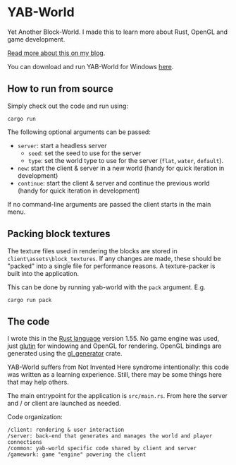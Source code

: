 # YAB-World

Yet Another Block-World. I made this to learn more about Rust, OpenGL and game development.

[Read more about this on my blog](https://www.basvs.dev/projects/yab-world).

You can download and run YAB-World for Windows [here](https://github.com/grunnt/yab-world/releases).

## How to run from source

Simply check out the code and run using:
```
cargo run
```

The following optional arguments can be passed:
- `server`: start a headless server
  - `seed`: set the seed to use for the server
  - `type`: set the world type to use for the server (`flat`, `water`, `default`).
- `new`: start the client & server in a new world (handy for quick iteration in development)
- `continue`: start the client & server and continue the previous world (handy for quick iteration in development)

If no command-line arguments are passed the client starts in the main menu.

## Packing block textures

The texture files used in rendering the blocks are stored in `client\assets\block_textures`. If any changes are made, these should be "packed" into a single file for performance reasons. A texture-packer is built into the application.

This can be done by running yab-world with the `pack` argument. E.g. 
```
cargo run pack
```

## The code 

I wrote this in the [Rust language](https://www.rust-lang.org) version 1.55. No game engine was used, just [glutin](https://docs.rs/glutin/latest/glutin) for windowing and OpenGL for rendering. OpenGL bindings are generated using the [gl_generator](https://docs.rs/gl_generator/latest/gl_generator) crate.

YAB-World suffers from Not Invented Here syndrome intentionally: this code was written as a learning experience. Still, there may be some things here that may help others.

The main entrypoint for the application is `src/main.rs`. From here the server and / or client are launched as needed.

Code organization:
```
/client: rendering & user interaction
/server: back-end that generates and manages the world and player connections
/common: yab-world specific code shared by client and server
/gamework: game "engine" powering the client
```